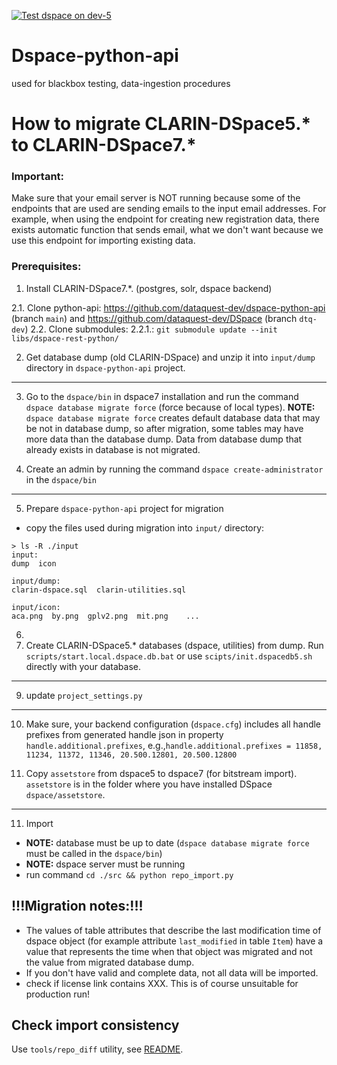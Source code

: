 [![Test dspace on dev-5](https://github.com/dataquest-dev/dspace-blackbox-testing/actions/workflows/test.yml/badge.svg)](https://github.com/dataquest-dev/dspace-blackbox-testing/actions/workflows/test.yml)

# Dspace-python-api
used for blackbox testing, data-ingestion procedures

# How to migrate CLARIN-DSpace5.* to CLARIN-DSpace7.*

### Important:
Make sure that your email server is NOT running because some of the endpoints that are used
are sending emails to the input email addresses. 
For example, when using the endpoint for creating new registration data, 
there exists automatic function that sends email, what we don't want
because we use this endpoint for importing existing data.

### Prerequisites:
1. Install CLARIN-DSpace7.*. (postgres, solr, dspace backend)

2.1. Clone python-api: https://github.com/dataquest-dev/dspace-python-api (branch `main`) and https://github.com/dataquest-dev/DSpace (branch `dtq-dev`)
2.2. Clone submodules:
2.2.1.: `git submodule update --init libs/dspace-rest-python/`

2. Get database dump (old CLARIN-DSpace) and unzip it into `input/dump` directory in `dspace-python-api` project.

***
3. Go to the `dspace/bin` in dspace7 installation and run the command `dspace database migrate force` (force because of local types).
**NOTE:** `dspace database migrate force` creates default database data that may be not in database dump, so after migration, some tables may have more data than the database dump. Data from database dump that already exists in database is not migrated.

4. Create an admin by running the command `dspace create-administrator` in the `dspace/bin`

***
5. Prepare `dspace-python-api` project for migration

- copy the files used during migration into `input/` directory:
```
> ls -R ./input
input:
dump  icon

input/dump:
clarin-dspace.sql  clarin-utilities.sql

input/icon:
aca.png  by.png  gplv2.png  mit.png    ...
```
6. 
7. Create CLARIN-DSpace5.* databases (dspace, utilities) from dump.
Run `scripts/start.local.dspace.db.bat` or use `scipts/init.dspacedb5.sh` directly with your database.

***
9. update `project_settings.py`

***
10. Make sure, your backend configuration (`dspace.cfg`) includes all handle prefixes from generated handle json in property `handle.additional.prefixes`, 
e.g.,`handle.additional.prefixes = 11858, 11234, 11372, 11346, 20.500.12801, 20.500.12800`

11. Copy `assetstore` from dspace5 to dspace7 (for bitstream import). `assetstore` is in the folder where you have installed DSpace `dspace/assetstore`.

***
11. Import
- **NOTE:** database must be up to date (`dspace database migrate force` must be called in the `dspace/bin`)
- **NOTE:** dspace server must be running
- run command `cd ./src && python repo_import.py`

## !!!Migration notes:!!!
- The values of table attributes that describe the last modification time of dspace object (for example attribute `last_modified` in table `Item`) have a value that represents the time when that object was migrated and not the value from migrated database dump.
- If you don't have valid and complete data, not all data will be imported.
- check if license link contains XXX. This is of course unsuitable for production run!

## Check import consistency

Use `tools/repo_diff` utility, see [README](tools/repo_diff/README.md).

